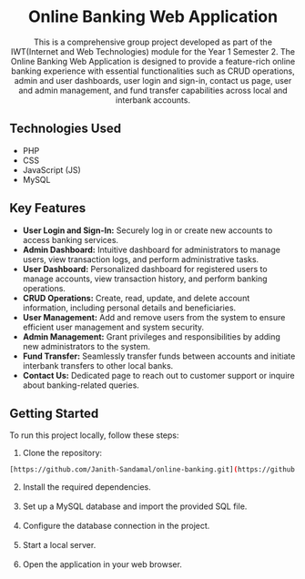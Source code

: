 <h1 align="center">Online Banking Web Application</h1>

<p align="center">

</p>

<p align="center">This is a comprehensive group project developed as part of the IWT(Internet and Web Technologies) module for the Year 1 Semester 2. The  Online Banking Web Application is designed to provide a feature-rich online banking experience with essential functionalities such as CRUD operations, admin and user dashboards, user login and sign-in, contact us page, user and admin management, and fund transfer capabilities across local and interbank accounts.</p>

## Technologies Used

- PHP
- CSS
- JavaScript (JS)
- MySQL

## Key Features

- **User Login and Sign-In:** Securely log in or create new accounts to access banking services.
- **Admin Dashboard:** Intuitive dashboard for administrators to manage users, view transaction logs, and perform administrative tasks.
- **User Dashboard:** Personalized dashboard for registered users to manage accounts, view transaction history, and perform banking operations.
- **CRUD Operations:** Create, read, update, and delete account information, including personal details and beneficiaries.
- **User Management:** Add and remove users from the system to ensure efficient user management and system security.
- **Admin Management:** Grant privileges and responsibilities by adding new administrators to the system.
- **Fund Transfer:** Seamlessly transfer funds between accounts and initiate interbank transfers to other local banks.
- **Contact Us:** Dedicated page to reach out to customer support or inquire about banking-related queries.

## Getting Started

To run this project locally, follow these steps:

1. Clone the repository:
```bash
[https://github.com/Janith-Sandamal/online-banking.git](https://github.com/naveen-dilsara/online-banking-system.git)
```
2. Install the required dependencies.<br><br>
3. Set up a MySQL database and import the provided SQL file.<br><br>
4. Configure the database connection in the project.<br><br>
5. Start a local server.<br><br>
6. Open the application in your web browser.<br><br>
